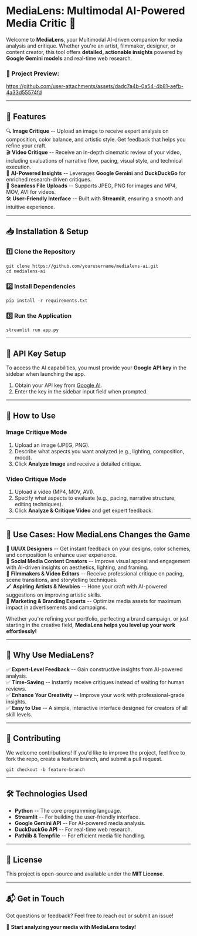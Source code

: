 MediaLens: Multimodal AI-Powered Media Critic 🎨
=====================================

Welcome to **MediaLens**, your Multimodal AI-driven companion for media analysis and critique. Whether you're an artist, filmmaker, designer, or content creator, this tool offers **detailed, actionable insights** powered by **Google Gemini models** and real-time web research.

### 🎥 Project Preview:
https://github.com/user-attachments/assets/dadc7a4b-0a54-4b81-aefb-4a33d55574fd

* * * * *

🚀 Features
-----------

🔍 **Image Critique** -- Upload an image to receive expert analysis on composition, color balance, and artistic style. Get feedback that helps you refine your craft.\
🎬 **Video Critique** -- Receive an in-depth cinematic review of your video, including evaluations of narrative flow, pacing, visual style, and technical execution.\
🤖 **AI-Powered Insights** -- Leverages **Google Gemini** and **DuckDuckGo** for enriched research-driven critiques.\
📂 **Seamless File Uploads** -- Supports JPEG, PNG for images and MP4, MOV, AVI for videos.\
🛠 **User-Friendly Interface** -- Built with **Streamlit**, ensuring a smooth and intuitive experience.

* * * * *

📥 Installation & Setup
-----------------------

### 1️⃣ Clone the Repository

```
git clone https://github.com/yourusername/medialens-ai.git
cd medialens-ai
```

### 2️⃣ Install Dependencies

```
pip install -r requirements.txt
```

### 3️⃣ Run the Application

```
streamlit run app.py
```

* * * * *

🔑 API Key Setup
----------------

To access the AI capabilities, you must provide your **Google API key** in the sidebar when launching the app.

1.  Obtain your API key from [Google AI](https://ai.google.dev/gemini-api/docs/api-key).
2.  Enter the key in the sidebar input field when prompted.

* * * * *

🎨 How to Use
-------------

### **Image Critique Mode**

1.  Upload an image (JPEG, PNG).
2.  Describe what aspects you want analyzed (e.g., lighting, composition, mood).
3.  Click **Analyze Image** and receive a detailed critique.

### **Video Critique Mode**

1.  Upload a video (MP4, MOV, AVI).
2.  Specify what aspects to evaluate (e.g., pacing, narrative structure, editing techniques).
3.  Click **Analyze & Critique Video** and get expert feedback.

* * * * *

🌟 Use Cases: How MediaLens Changes the Game
--------------------------------------------

🎨 **UI/UX Designers** -- Get instant feedback on your designs, color schemes, and composition to enhance user experience.\
📱 **Social Media Content Creators** -- Improve visual appeal and engagement with AI-driven insights on aesthetics, lighting, and framing.\
🎥 **Filmmakers & Video Editors** -- Receive professional critique on pacing, scene transitions, and storytelling techniques.\
🖌 **Aspiring Artists & Newbies** -- Hone your craft with AI-powered suggestions on improving artistic skills.\
📰 **Marketing & Branding Experts** -- Optimize media assets for maximum impact in advertisements and campaigns.

Whether you're refining your portfolio, perfecting a brand campaign, or just starting in the creative field, **MediaLens helps you level up your work effortlessly!**

* * * * *

🌟 Why Use MediaLens?
---------------------

✅ **Expert-Level Feedback** -- Gain constructive insights from AI-powered analysis.\
✅ **Time-Saving** -- Instantly receive critiques instead of waiting for human reviews.\
✅ **Enhance Your Creativity** -- Improve your work with professional-grade insights.\
✅ **Easy to Use** -- A simple, interactive interface designed for creators of all skill levels.

* * * * *

🤝 Contributing
---------------

We welcome contributions! If you'd like to improve the project, feel free to fork the repo, create a feature branch, and submit a pull request.

```
git checkout -b feature-branch
```

* * * * *

🛠 Technologies Used
--------------------

-   **Python** -- The core programming language.
-   **Streamlit** -- For building the user-friendly interface.
-   **Google Gemini API** -- For AI-powered media analysis.
-   **DuckDuckGo API** -- For real-time web research.
-   **Pathlib & Tempfile** -- For efficient media file handling.

* * * * *

📜 License
----------

This project is open-source and available under the **MIT License**.

* * * * *

📬 Get in Touch
---------------

Got questions or feedback? Feel free to reach out or submit an issue!

🚀 **Start analyzing your media with MediaLens today!**
